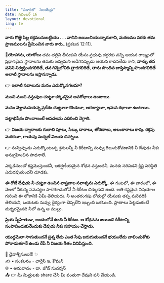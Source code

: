 ```yaml
---
title: "ఎడారిలో  సెలయేర్లు"
date: నవంబర్ 16
layout: devotional
lang: te
---
```


**వారు గొఱ్ఱె పిల్ల రక్తమునుబట్టియు . . . వానిని జయించియున్నారుగాని, మరణము వరకు తమ ప్రాణములను ప్రేమించిన వారు కారు**_ (ప్రకటన 12:11).

**📖యోహాను, యాకోబు** తమ తల్లిని తీసుకుని యేసు ప్రభువు దగ్గరకు వచ్చి ఆయన రాజ్యంలో ప్రధానమైన స్థానాలను తమకు ఇవ్వమని అడిగినప్పుడు ఆయన కాదనలేదు గాని, **వాళ్ళు తన పనిని నిర్వర్తించగలిగితే, తన గిన్నెలోనిది త్రాగగలిగితే, తాను పొందిన బాప్తిస్మాన్ని పొందగలిగితే అలాటి స్థానాలను ఇస్తానన్నాడు.**

👉 **ఇలాటి సవాలును మనం ఎదుర్కొనగలమా?**
 
**మంచి మంచి వస్తువుల చుట్టూ కర్కశమైన అవరోధాలు ఉంటాయి.**

 **మనం వెళ్దామనుకున్న ప్రదేశం చుట్టూరా కొండలూ, అరణ్యాలూ, ఇనుప రథాలూ ఉంటాయి.**

 **పట్టాభిషేకం పొందాలంటే ఆపదలను ఎదిరించి నెగ్గాలి.**

 👉 **విజయ ద్వారాలకు గులాబి పూలు, సిల్కు దారాలు, తోరణాలు, అలంకారాలు కావు. రక్తపు మరకలూ, గాయపు మచ్చలే విజయ చిహ్నాలు.** 

👉 నువ్విప్పుడు ఎదుర్కొంటున్న శ్రమలన్నీ నీ కిరీటాన్ని నువ్వు గెలుచుకోవడానికి నీ దేవుడు నీకు అనుగ్రహించిన సాధనాలే.

ఎక్కడినుంచో కష్టమొస్తుందనీ, ఆకర్షణీయమైన శోధన వస్తుందనీ, మనకు సరిపడని క్లిష్ట పరిస్థితి ఎదురవుతుందనీ చూడకు. 

**ఈ రోజే దేవుడు నీ చుట్టూ ఉంచిన వాస్తవాల సవాళ్ళను ఎదుర్కో.** ఈ గంటలో, ఈ వారంలో, ఈ నెలలో నీకున్న సమస్యల సాలెగూడులోనే నీ కిరీటం చిక్కుకుని ఉంది. అతి కష్టమైన విషయాల గురించి ఈ లోకానికి ఏమీ తెలియదు. నీ అంతరంగపు లోతుల్లో యేసుకు తప్ప మరెవరికీ తెలియని, బయటకు నువ్వు ధైర్యంగా చెప్పలేని ఇబ్బంది ఒకటుంది. ప్రాణాలు పెట్టడంకంటే దుర్భరమైనది నీలో ఉన్న ఆ ముల్లు.

**ప్రియ స్నేహితుడా, అందులోనే ఉంది నీ కిరీటం. ఆ శోధనను జయించి కిరీటాన్ని సంపాదించుకునేందుకు దేవుడు నీకు సహాయం చేస్తాడు.**

**యుద్ధమెలా సాగుతుందనే ప్రశ్న లేదు ఎంత సేపు జరుగుతుందనే భయంలేదు చాలించుకోకు పోరాడుతూనే ఉండు రేపే నీ విజయ గీతం వినిపిస్తుంది.**

<div class="blessing">🙏 <span class="bless-text">దైవాశ్శీసులు!!!</span> ✨</div>

<div class="credit">✍️ <span class="credit-text">▪ సంకలనం - చార్లెస్ ఇ. కౌమన్</span></div>
<div class="credit">🌐 <span class="credit-text">▪ అనువాదం - డా. జోబ్ సుదర్శన్</span></div>


<div class="share">📤 👉 <span class="share-text">మీ మిత్రులకు share చేసి మీ వంతుగా దేవుని పని చేయండి.</span></div>
